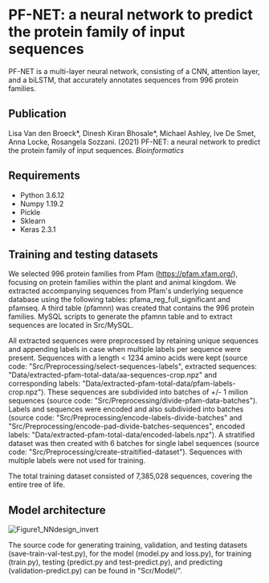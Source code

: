 # PF-NET: a neural network to predict the protein family of input sequences

PF-NET is a multi-layer neural network, consisting of a CNN, attention layer, and a biLSTM, that accurately annotates sequences from 996 protein families. 

## Publication
Lisa Van den Broeck*, Dinesh Kiran Bhosale*, Michael Ashley, Ive De Smet, Anna Locke, Rosangela Sozzani. (2021) PF-NET: a neural network to predict the protein family of input sequences. _Bioinformatics_

## Requirements
- Python 3.6.12
- Numpy 1.19.2
- Pickle
- Sklearn 
- Keras 2.3.1

## Training and testing datasets
We selected 996 protein families from Pfam (https://pfam.xfam.org/), focusing on protein families within the plant and animal kingdom. We extracted accompanying sequences from Pfam's underlying sequence database using the following tables: pfama_reg_full_significant and pfamseq. A third table (pfamnn) was created that contains the 996 protein families. MySQL scripts to generate the pfamnn table and to extract sequences are located in Src/MySQL. 

All extracted sequences were preprocessed by retaining unique sequences and appending labels in case when multiple labels per sequence were present. Sequences with a length < 1234 amino acids were kept (source code: "Src/Preprocessing/select-sequences-labels", extracted sequences: "Data/extracted-pfam-total-data/aa-sequences-crop.npz" and corresponding labels: "Data/extracted-pfam-total-data/pfam-labels-crop.npz"). These sequences are subdivided into batches of +/- 1 milion sequences (source code: "Src/Preprocessing/divide-pfam-data-batches"). Labels and sequences were encoded and also subdivided into batches (source code: "Src/Preprocessing/encode-labels-divide-batches" and "Src/Preprocessing/encode-pad-divide-batches-sequences", encoded labels: "Data/extracted-pfam-total-data/encoded-labels.npz"). A stratified dataset was then created with 6 batches for single label sequences (source code: "Src/Preprocessing/create-straitified-dataset"). Sequences with multiple labels were not used for training. 

The total training dataset consisted of 7,385,028 sequences, covering the entire tree of life. 

## Model architecture
![Figure1_NNdesign_invert](https://user-images.githubusercontent.com/63100166/124564092-fedb7300-de40-11eb-8c1d-d022e65fd799.png)

The source code for generating training, validation, and testing datasets (save-train-val-test.py), for the model (model.py and loss.py), for training (train.py), testing (predict.py and test-predict.py), and predicting (validation-predict.py) can be found in "Scr/Model/".


